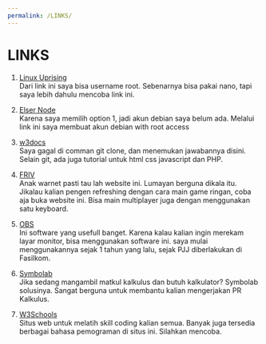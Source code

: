 ```yaml
---
permalink: /LINKS/
---
```


# LINKS

1. [Linux Uprising](https://www.linuxuprising.com/2019/04/how-to-change-username-on-ubuntu-debian.html)<br>
Dari link ini saya bisa username root.
Sebenarnya bisa pakai nano, tapi saya lebih dahulu mencoba link ini.

2. [Elser Node](https://blog.eldernode.com/create-user-on-debian-with-root-access/)<br>
Karena saya memilih option 1, jadi akun debian saya belum ada.
Melalui link ini saya membuat akun debian with root access

3. [w3docs](https://www.w3docs.com/learn-git/git-clone.html)<br>
Saya gagal di comman git clone, dan menemukan jawabannya disini.
Selain git, ada juga tutorial untuk html css javascript dan PHP.

4. [FRIV](www.friv.com)<br>
Anak warnet pasti tau lah website ini. Lumayan berguna dikala itu.
Jikalau kalian pengen refreshing dengan cara main game ringan, coba aja buka website ini.
Bisa main multiplayer juga dengan menggunakan satu keyboard.

5. [OBS](https://obsproject.com)<br>
Ini software yang usefull banget. Karena kalau kalian ingin merekam layar monitor, bisa menggunakan software ini.
saya mulai menggunakannya sejak 1 tahun yang lalu, sejak PJJ diberlakukan di Fasilkom.

6. [Symbolab](https://www.symbolab.com/)<br>
Jika sedang mangambil matkul kalkulus dan butuh kalkulator? Symbolab solusinya.
Sangat berguna untuk membantu kalian mengerjakan PR Kalkulus.

7. [W3Schools](https://www.w3schools.com/)<br>
Situs web untuk melatih skill coding kalian semua.
Banyak juga tersedia berbagai bahasa pemograman di situs ini. Silahkan mencoba.
